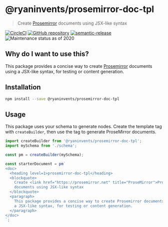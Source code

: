 # @ryaninvents/prosemirror-doc-tpl

> Create [Prosemirror](pm) documents using JSX-like syntax

[![CircleCI][circleci-image]][circleci-url]
[![GitHub repository][github-image]][github-url]
[![semantic-release][semantic-release-image]][semantic-release-url]
![Maintenance status as of 2020][maint-image]

## Why do I want to use this?

This package provides a concise way to create [Prosemirror](pm) documents using a JSX-like syntax, for testing or content generation.

## Installation

```bash
npm install --save @ryaninvents/prosemirror-doc-tpl
```

## Usage

This package uses your schema to generate nodes. Create the template tag with `createBuilder`, then use the tag
to generate ProseMirror documents.

```js
import createBuilder from '@ryaninvents/prosemirror-doc-tpl';
import mySchema from './schema';

const pm = createBuilder(mySchema);

const starterDocument = pm`
<doc>
  <heading level=1>prosemirror-doc-tpl</heading>
  <blockquote>
    Create <link href="https://prosemirror.net" title="ProseMirror">ProseMirror</link>
    documents using JSX-like syntax
  </blockquote>
  <paragraph>
    This package provides a concise way to create Prosemirror documents using
    a JSX-like syntax, for testing or content generation.
  </paragraph>
</doc>
`;

```

[pm]: https://prosemirror.net

[semantic-release-image]: https://img.shields.io/badge/%20%20%F0%9F%93%A6%F0%9F%9A%80-semantic--release-e10079.svg

[semantic-release-url]: https://github.com/semantic-release/semantic-release

[maint-image]: https://img.shields.io/maintenance/yes/2020.svg

[github-image]: https://img.shields.io/github/stars/ryaninvents/prosemirror-doc-tpl.svg?style=social

[github-url]: https://github.com/ryaninvents/prosemirror-doc-tpl

[circleci-image]: https://img.shields.io/circleci/project/github/ryaninvents/prosemirror-doc-tpl/master.svg?logo=circleci

[circleci-url]: https://circleci.com/gh/ryaninvents/prosemirror-doc-tpl
